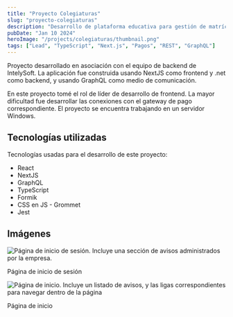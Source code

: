 ```yaml
---
title: "Proyecto Colegiaturas"
slug: "proyecto-colegiaturas"
description: "Desarrollo de plataforma educativa para gestión de matrículas estudiantiles"
pubDate: "Jan 10 2024"
heroImage: "/projects/colegiaturas/thumbnail.png"
tags: ["Lead", "TypeScript", "Next.js", "Pagos", "REST", "GraphQL"]
---
```


Proyecto desarrollado en asociación con el equipo de backend de IntelySoft. La aplicación fue construida usando NextJS como frontend y .net como backend, y usando GraphQL como medio de comunicación.

En este proyecto tomé el rol de líder de desarrollo de frontend. La mayor dificultad fue desarrollar las conexiones con el gateway de pago correspondiente. El proyecto se encuentra trabajando en un servidor Windows.

## Tecnologías utilizadas

Tecnologías usadas para el desarrollo de este proyecto:

- React
- NextJS
- GraphQL
- TypeScript
- Formik
- CSS en JS - Grommet
- Jest

## Imágenes

![Página de inicio de sesión. Incluye una sección de avisos administrados por la empresa.](/projects/colegiaturas/login.png)

Página de inicio de sesión

![Página de inicio. Incluye un listado de avisos, y las ligas correspondientes para navegar dentro de la página](/projects/colegiaturas/home.png)

Página de inicio
